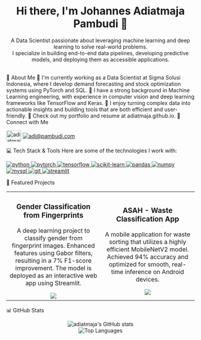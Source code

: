 <div align="center">
<h1 align="center">Hi there, I'm Johannes Adiatmaja Pambudi 👋</h1>
<p align="center">
A Data Scientist passionate about leveraging machine learning and deep learning to solve real-world problems.
<br />
I specialize in building end-to-end data pipelines, developing predictive models, and deploying them as accessible applications.
</p>
</div>
<br />
📌 About Me
🔭 I'm currently working as a Data Scientist at Sigma Solusi Indonesia, where I develop demand forecasting and stock optimization systems using PyTorch and SQL.
🌱 I have a strong background in Machine Learning engineering, with experience in computer vision and deep learning frameworks like TensorFlow and Keras.
🚀 I enjoy turning complex data into actionable insights and building tools that are both efficient and user-friendly.
💼 Check out my portfolio and resume at adiatmaja.github.io.
🔗 Connect with Me
<p align="left">
<a href="https://linkedin.com/in/adiatmaja" target="_blank"><img align="center" src="https://raw.githubusercontent.com/rahuldkjain/github-profile-readme-generator/master/src/images/icons/Social/linked-in-alt.svg" alt="adiatmaja" height="30" width="40" /></a>
<a href="mailto:adi@pambudi.com" target="_blank"><img align="center" src="https://img.shields.io/badge/Gmail-D14836?style=for-the-badge&logo=gmail&logoColor=white" alt="adi@pambudi.com" /></a>
</p>
💻 Tech Stack & Tools
Here are some of the technologies I work with:
<p align="left">
<a href="https://www.python.org" target="_blank" rel="noreferrer"> <img src="https://img.shields.io/badge/Python-3776AB?style=for-the-badge&logo=python&logoColor=white" alt="python"/> </a>
<a href="https://pytorch.org/" target="_blank" rel="noreferrer"> <img src="https://img.shields.io/badge/PyTorch-EE4C2C?style=for-the-badge&logo=pytorch&logoColor=white" alt="pytorch"/> </a>
<a href="https://www.tensorflow.org" target="_blank" rel="noreferrer"> <img src="https://img.shields.io/badge/TensorFlow-FF6F00?style=for-the-badge&logo=tensorflow&logoColor=white" alt="tensorflow"/> </a>
<a href="https://scikit-learn.org/" target="_blank" rel="noreferrer"> <img src="https://img.shields.io/badge/scikit--learn-F7931E?style=for-the-badge&logo=scikit-learn&logoColor=white" alt="scikit-learn"/> </a>
<a href="https://pandas.pydata.org/" target="_blank" rel="noreferrer"> <img src="https://img.shields.io/badge/pandas-150458?style=for-the-badge&logo=pandas&logoColor=white" alt="pandas"/> </a>
<a href="https://numpy.org/" target="_blank" rel="noreferrer"> <img src="https://img.shields.io/badge/numpy-013243?style=for-the-badge&logo=numpy&logoColor=white" alt="numpy"/> </a>
<a href="https://www.mysql.com/" target="_blank" rel="noreferrer"> <img src="https://img.shields.io/badge/MySQL-00000F?style=for-the-badge&logo=mysql&logoColor=white" alt="mysql"/> </a>
<a href="https://git-scm.com/" target="_blank" rel="noreferrer"> <img src="https://img.shields.io/badge/git-F05033?style=for-the-badge&logo=git&logoColor=white" alt="git"/> </a>
<a href="https://streamlit.io" target="_blank" rel="noreferrer"> <img src="https://img.shields.io/badge/Streamlit-FF4B4B?style=for-the-badge&logo=Streamlit&logoColor=white" alt="streamlit"/> </a>
</p>
🚀 Featured Projects
<table>
<tr>
<td width="50%">
<h3 align="center">Gender Classification from Fingerprints</h3>
<div align="center">
<p>A deep learning project to classify gender from fingerprint images. Enhanced features using Gabor filters, resulting in a 7% F1-score improvement. The model is deployed as an interactive web app using Streamlit.</p>
<a href="https://github.com/adiatmaja/Gender-Classification" target="_blank">
<img src="https://img.shields.io/badge/GitHub-Repository-181717?style=for-the-badge&logo=github" />
</a>
</div>
</td>
<td width="50%">
<h3 align="center">ASAH - Waste Classification App</h3>
<div align="center">
<p>A mobile application for waste sorting that utilizes a highly efficient MobileNetV2 model. Achieved 94% accuracy and optimized for smooth, real-time inference on Android devices.</p>
<a href="https://github.com/ASAH-Bangkit-2023/ASAH-Project" target="_blank">
<img src="https://img.shields.io/badge/GitHub-Repository-181717?style=for-the-badge&logo=github" />
</a>
</div>
</td>
</tr>
</table>
📊 GitHub Stats
<p align="center">
<img src="https://github-readme-stats.vercel.app/api?username=adiatmaja&show_icons=true&theme=radical&rank_icon=github" alt="adiatmaja's GitHub stats" />
<br/>
<img src="https://github-readme-stats.vercel.app/api/top-langs/?username=adiatmaja&layout=compact&theme=radical" alt="Top Languages" />
</p>

